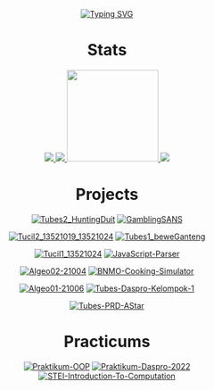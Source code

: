 <div align="center">
    <a href="https://git.io/typing-svg"><img src="https://readme-typing-svg.demolab.com?font=Fira+Code&pause=1000&color=F7006E&center=true&vCenter=true&width=435&lines=Ahmad+Nadil;13521024;Bandung+Institute+of+Technology" alt="Typing SVG"/></a>

<div align="center">
    <h1>Stats</h1>
    <a href = "https://github.com/IceTeaXXD/">
        <img src="https://github-readme-activity-graph.cyclic.app/graph?username=IceTeaXXD&theme=dracula" />
        <img src="https://github-profile-trophy.vercel.app/?username=IceTeaXXD&column=-1&theme=dracula" />
        <img src="https://github-readme-stats.vercel.app/api?username=IceTeaXXD&hide=issues&count_private=true&show_icons=true&theme=dracula" height=164/>
        <img src="https://github-readme-stats.vercel.app/api/top-langs/?username=IceTeaXXD&layout=compact&theme=dracula"/>
    </a>


<h1>Projects</h1>

[![Tubes2_HuntingDuit](https://github-readme-stats.vercel.app/api/pin/?username=IceTeaXXD&theme=dracula&repo=Tubes2_HuntingDuit)](https://github.com/IceTeaXXD/Tubes2_HuntingDuit)
[![GamblingSANS](https://github-readme-stats.vercel.app/api/pin/?username=IceTeaXXD&theme=dracula&repo=GamblingSANS)](https://github.com/IceTeaXXD/GamblingSANS)

[![Tucil2_13521019_13521024](https://github-readme-stats.vercel.app/api/pin/?username=IceTeaXXD&theme=dracula&repo=Tucil2_13521019_13521024)](https://github.com/IceTeaXXD/Tucil2_13521019_13521024)
[![Tubes1_beweGanteng](https://github-readme-stats.vercel.app/api/pin/?username=IceTeaXXD&theme=dracula&repo=Tubes1_beweGanteng)](https://github.com/IceTeaXXD/Tubes1_beweGanteng)

[![Tucil1_13521024](https://github-readme-stats.vercel.app/api/pin/?username=IceTeaXXD&theme=dracula&repo=Tucil1_13521024)](https://github.com/IceTeaXXD/Tucil1_13521024)
[![JavaScript-Parser](https://github-readme-stats.vercel.app/api/pin/?username=IceTeaXXD&theme=dracula&repo=JavaScript-Parser)](https://github.com/IceTeaXXD/JavaScript-Parser)

[![Algeo02-21004](https://github-readme-stats.vercel.app/api/pin/?username=IceTeaXXD&theme=dracula&repo=Algeo02-21004)](https://github.com/IceTeaXXD/Algeo02-21004)
[![BNMO-Cooking-Simulator](https://github-readme-stats.vercel.app/api/pin/?username=IceTeaXXD&theme=dracula&repo=BNMO-Cooking-Simulator)](https://github.com/IceTeaXXD/BNMO-Cooking-Simulator)

[![Algeo01-21006](https://github-readme-stats.vercel.app/api/pin/?username=IceTeaXXD&theme=dracula&repo=Algeo01-21006)](https://github.com/IceTeaXXD/Algeo01-21006)
[![Tubes-Daspro-Kelompok-1](https://github-readme-stats.vercel.app/api/pin/?username=IceTeaXXD&theme=dracula&repo=Tubes-Daspro-Kelompok-1)](https://github.com/IceTeaXXD/Tubes-Daspro-Kelompok-1)

[![Tubes-PRD-AStar](https://github-readme-stats.vercel.app/api/pin/?username=IceTeaXXD&theme=dracula&repo=Tubes-PRD-AStar)](https://github.com/IceTeaXXD/Tubes-PRD-AStar)


<h1>Practicums</h1>

[![Praktikum-OOP](https://github-readme-stats.vercel.app/api/pin/?username=IceTeaXXD&theme=dracula&repo=Praktikum-OOP)](https://github.com/IceTeaXXD/Praktikum-OOP)
[![Praktikum-Daspro-2022](https://github-readme-stats.vercel.app/api/pin/?username=IceTeaXXD&theme=dracula&repo=Praktikum-Daspro-2022)](https://github.com/IceTeaXXD/Praktikum-Daspro-2022)
[![STEI-Introduction-To-Computation](https://github-readme-stats.vercel.app/api/pin/?username=IceTeaXXD&theme=dracula&repo=STEI-Introduction-To-Computation)](https://github.com/IceTeaXXD/STEI-Introduction-To-Computation)